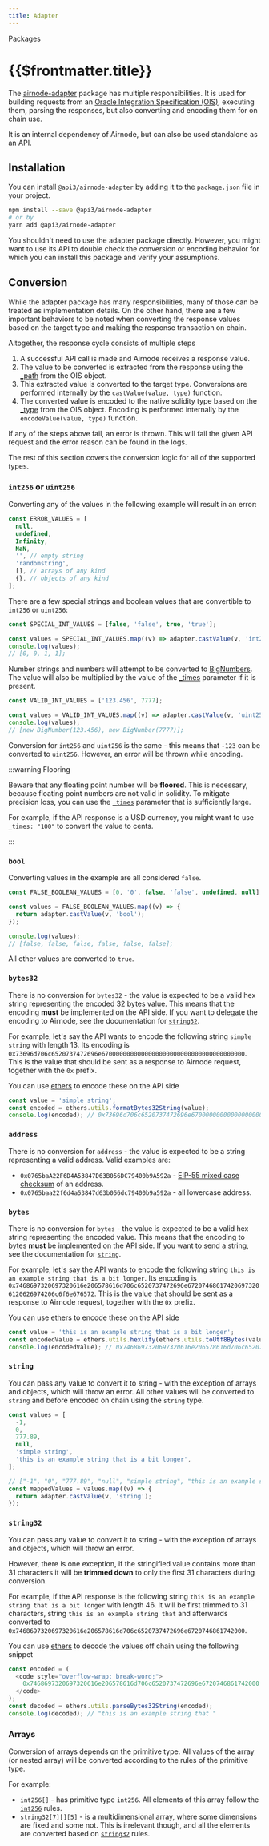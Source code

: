 ```yaml
---
title: Adapter
---
```


<TitleSpan>Packages</TitleSpan>

# {{$frontmatter.title}}

<VersionWarning/>

<TocHeader /> <TOC class="table-of-contents" :include-level="[2,4]" />

The [airnode-adapter](https://github.com/api3dao/airnode/tree/v0.4/packages/airnode-adapter) package has multiple responsibilities. It is used for building requests from an [Oracle Integration Specification (OIS)](/ois/v1.0.0/), executing them, parsing the responses, but also converting and encoding them for on chain use.

It is an internal dependency of Airnode, but can also be used standalone as an API.

## Installation

You can install `@api3/airnode-adapter` by adding it to the `package.json` file in your project.

```sh
npm install --save @api3/airnode-adapter
# or by
yarn add @api3/airnode-adapter
```

You shouldn't need to use the adapter package directly. However, you might want to use its API to double check the conversion or encoding behavior for which you can install this package and verify your assumptions.

## Conversion

While the adapter package has many responsibilities, many of those can be treated as implementation details. On the other hand, there are a few important behaviors to be noted when converting the response values based on the target type and making the response transaction on chain.

Altogether, the response cycle consists of multiple steps

1. A successful API call is made and Airnode receives a response value.
2. The value to be converted is extracted from the response using the [\_path](/ois/v1.0.0/reserved-parameters.md#path) from the OIS object.
3. This extracted value is converted to the target type. Conversions are performed internally by the `castValue(value, type)` function.
4. The converted value is encoded to the native solidity type based on the [\_type](/ois/v1.0.0/reserved-parameters.md#type) from the OIS object. Encoding is performed internally by the `encodeValue(value, type)` function.

<!-- TODO: Create a page about how to read Airnode logs (probably the troubleshooting guide) and link it-->

If any of the steps above fail, an error is thrown. This will fail the given API request and the error reason can be found in the logs.

The rest of this section covers the conversion logic for all of the supported types.

### `int256` or `uint256`

Converting any of the values in the following example will result in an error:

```ts
const ERROR_VALUES = [
  null,
  undefined,
  Infinity,
  NaN,
  '', // empty string
  'randomstring',
  [], // arrays of any kind
  {}, // objects of any kind
];
```

There are a few special strings and boolean values that are convertible to `int256` or `uint256`:

```ts
const SPECIAL_INT_VALUES = [false, 'false', true, 'true'];

const values = SPECIAL_INT_VALUES.map((v) => adapter.castValue(v, 'int256'));
console.log(values);
// [0, 0, 1, 1];
```

Number strings and numbers will attempt to be converted to [BigNumbers](https://mikemcl.github.io/bignumber.js/). The value will also be multiplied by the value of the [\_times](/ois/v1.0.0/reserved-parameters.md#times) parameter if it is present.

```ts
const VALID_INT_VALUES = ['123.456', 7777];

const values = VALID_INT_VALUES.map((v) => adapter.castValue(v, 'uint256'));
console.log(values);
// [new BigNumber(123.456), new BigNumber(7777)];
```

Conversion for `int256` and `uint256` is the same - this means that `-123` can be converted to `uint256`. However, an error will be thrown while encoding.

:::warning Flooring

Beware that any floating point number will be **floored**. This is necessary, because floating point numbers are not valid in solidity. To mitigate precision loss, you can use the [`_times`](/ois/v1.0.0/reserved-parameters.md#times) parameter that is sufficiently large.

For example, if the API response is a USD currency, you might want to use `_times: "100"` to convert the value to cents.

:::

### `bool`

Converting values in the example are all considered `false`.

```ts
const FALSE_BOOLEAN_VALUES = [0, '0', false, 'false', undefined, null];

const values = FALSE_BOOLEAN_VALUES.map((v) => {
  return adapter.castValue(v, 'bool');
});

console.log(values);
// [false, false, false, false, false, false];
```

All other values are converted to `true`.

### `bytes32`

There is no conversion for `bytes32` - the value is expected to be a valid hex string representing the encoded 32 bytes value. This means that the encoding **must** be implemented on the API side. If you want to delegate the encoding to Airnode, see the documentation for [`string32`](adapter.md#string32-encoded-to-bytes32-on-chain).

For example, let's say the API wants to encode the following string `simple string` with length 13. Its encoding is
<code style="overflow-wrap: break-word;">0x73696d706c6520737472696e6700000000000000000000000000000000000000</code>. This is the value that should be sent as a response to Airnode request, together with the `0x` prefix.

You can use [ethers](https://docs.ethers.io/v5/) to encode these on the API side

```js
const value = 'simple string';
const encoded = ethers.utils.formatBytes32String(value);
console.log(encoded); // 0x73696d706c6520737472696e6700000000000000000000000000000000000000
```

### `address`

There is no conversion for `address` - the value is expected to be a string representing a valid address. Valid examples are:

- <code style="overflow-wrap: break-word;">0x0765baA22F6D4A53847D63B056DC79400b9A592a</code> - [EIP-55 mixed case checksum](https://github.com/ethereum/EIPs/blob/master/EIPS/eip-55.md) of an address.
- <code style="overflow-wrap: break-word;">0x0765baa22f6d4a53847d63b056dc79400b9a592a</code> - all lowercase address.

### `bytes`

There is no conversion for `bytes` - the value is expected to be a valid hex string representing the encoded value. This means that the encoding to bytes **must** be implemented on the API side. If you want to send a string, see the documentation for [`string`](adapter.md#string).

For example, let's say the API wants to encode the following string `this is an example string that is a bit longer`. Its encoding is
<code style="overflow-wrap: break-word;">0x7468697320697320616e206578616d706c6520737472696e672074686174206973206120626974206c6f6e676572</code>. This is the value that should be sent as a response to Airnode request, together with the `0x` prefix.

You can use [ethers](https://docs.ethers.io/v5/) to encode these on the API side

```js
const value = 'this is an example string that is a bit longer';
const encodedValue = ethers.utils.hexlify(ethers.utils.toUtf8Bytes(value));
console.log(encodedValue); // 0x7468697320697320616e206578616d706c6520737472696e672074686174206973206120626974206c6f6e676572
```

### `string`

You can pass any value to convert it to string - with the exception of arrays and objects, which will throw an error. All other values will be converted to `string` and before encoded on chain using the `string` type.

```js
const values = [
  -1,
  0,
  777.89,
  null,
  'simple string',
  'this is an example string that is a bit longer',
];

// ["-1", "0", "777.89", "null", "simple string", "this is an example string that is a bit longer"]
const mappedValues = values.map((v) => {
  return adapter.castValue(v, 'string');
});
```

### `string32`

You can pass any value to convert it to string - with the exception of arrays and objects, which will throw an error.

However, there is one exception, if the stringified value contains more than 31 characters it will be **trimmed down** to only the first 31 characters during conversion.

For example, if the API response is the following string `this is an example string that is a bit longer` with length 46. It will be first trimmed to 31 characters, string `this is an example string that` and afterwards converted to
<code style="overflow-wrap: break-word;">0x7468697320697320616e206578616d706c6520737472696e6720746861742000</code>.

You can use [ethers](https://docs.ethers.io/v5/) to decode the values off chain using the following snippet

```js
const encoded = (
  <code style="overflow-wrap: break-word;">
    0x7468697320697320616e206578616d706c6520737472696e6720746861742000
  </code>
);
const decoded = ethers.utils.parseBytes32String(encoded);
console.log(decoded); // "this is an example string that "
```

### Arrays

Conversion of arrays depends on the primitive type. All values of the array (or nested array) will be converted according to the rules of the primitive type.

For example:

- `int256[]` - has primitive type `int256`. All elements of this array follow the [`int256`](adapter.md#int256-or-uint256) rules.
- `string32[7][][5]` - is a multidimensional array, where some dimensions are fixed and some not. This is irrelevant though, and all the elements are converted based on [`string32`](adapter.md#string32-encoded-to-bytes32-on-chain) rules.
